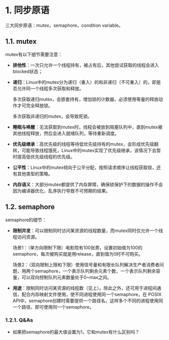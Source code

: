 # 1. 同步原语

三大同步原语：mutex，semaphore，condition variable。

## 1.1. mutex
mutex有以下细节需要注意：
- **排他性**：一次只允许一个线程持有，被占有后，其他尝试获取的线程会进入blocked状态；
- **递归**：Linux中的mutex分为递归（重入）的和非递归（不可重入）的，即是否允许同一个线程多次获取和释放。

  多次获取递归mutex，会嵌套持有，增加锁的计数器，必须使用等量的释放动作才可完全释放锁。

  多次获取非递归的mutex，会导致死锁。
- **睡眠与唤醒**：无法获取到mutex时，线程会被放到阻塞队列中，直到mutex被其他线程释放，然后会进入就绪队列，等待重新调度。
- **优先级继承**：高优先级的线程等待低优先级持有的mutex，会形成优先级翻转，可能导致线程饿死，Linux中的mutex实现了优先级继承，该情况下会暂时提高低优先级线程的优先级。
- **公平性**：Linux中的mutex倾向于公平分配，按照请求顺序让线程获取锁，还有其他类型的策略。
- **内存语义**：大部分mutex都提供了内存屏障，确保锁保护下的数据的操作不会因为编译器优化、乱序执行导致不可预期的结果。

## 1.2. semaphore
semaphore的细节：
- **限制并发**：可以限制同时访问某资源的线程数量，而mutex同时仅允许一个线程访问资源。

  场景1：（单方向限制下限）电影院有100张票，设置初始值为100的semaphore，每次被购买就是用release，直到值为0时不可购买。

  场景2：（双向限制上限和下限）使用信号量和有限长队列解决生产者消费者问题，用两个semaphore，一个表示队列剩余元素个数，一个表示队列剩余容量，可以双向控制队列元素数量处于0~max之间。
- **用途**：限制同时访问某资源的线程数（见上）。除此之外，还可用于进程间通信，配合内存映射文件使用，使不同进程使用同一个semaphore，在 POSIX API中，semaphore创建时需要提供一个路径名，这样多个不同的进程使用同一个路径，即可使用同一个semaphore。

### 1.2.1. Q\&As
- 如果把semaphore的最大值设置为1，它和mutex有什么区别吗？